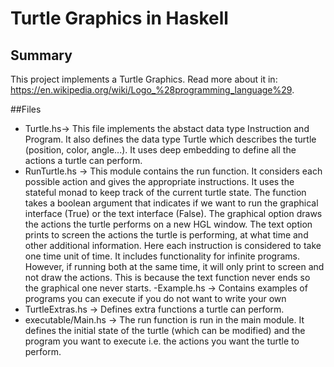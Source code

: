 # Turtle Graphics in Haskell

## Summary
This project implements a Turtle Graphics. Read more about it in: https://en.wikipedia.org/wiki/Logo_%28programming_language%29. 


##Files 
- Turtle.hs-> This file implements the abstact data type Instruction and Program. It also defines the data type Turtle which describes the turtle (position, color, angle...). It uses deep embedding to define all the actions a turtle can perform. 
- RunTurtle.hs -> This module contains the run function. It considers each possible action and gives the appropriate instructions. It uses the stateful monad to keep track of the current turtle state. 
The function takes a boolean argument that indicates if we want to run the graphical interface (True) or the text interface (False). The graphical option draws the actions the turtle performs on a new HGL window. 
The text option prints to screen the actions the turtle is performing, at what time and other additional information. Here each instruction is considered to take one time unit of time.
It includes functionality for infinite programs. However, if running both at the same time, it will only print to screen and not draw the actions. This is because the text function never ends so the graphical one never starts. 
-Example.hs -> Contains examples of programs you can execute if you do not want to write your own
- TurtleExtras.hs -> Defines extra functions a turtle can perform. 
- executable/Main.hs -> The run function is run in the main module. It defines the initial state of the turtle (which can be modified) and the program you want to execute i.e. the actions you want the turtle to perform. 

